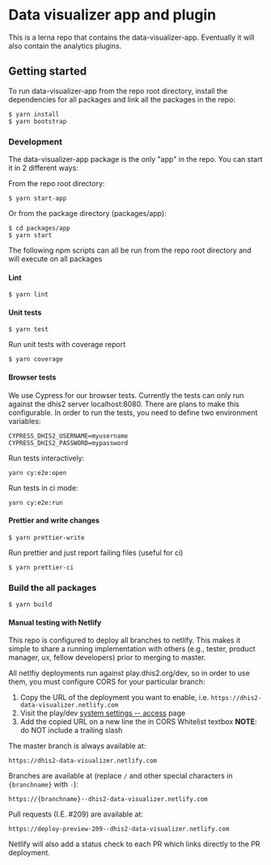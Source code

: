 # Data visualizer app and plugin

This is a lerna repo that contains the data-visualizer-app. Eventually it will also contain the analytics plugins.

## Getting started

To run data-visualizer-app from the repo root directory, install the dependencies for all packages
and link all the packages in the repo:

```
$ yarn install
$ yarn bootstrap
```

### Development

The data-visualizer-app package is the only "app" in the repo. You can start it in 2 different ways:

From the repo root directory:

```
$ yarn start-app
```

Or from the package directory (packages/app):

```
$ cd packages/app
$ yarn start
```

The following npm scripts can all be run from the repo root directory and will execute on all packages

#### Lint

```
$ yarn lint
```

#### Unit tests

```
$ yarn test
```

Run unit tests with coverage report

```
$ yarn coverage
```

#### Browser tests

We use Cypress for our browser tests. Currently the tests can only run against the dhis2 server localhost:8080.
There are plans to make this configurable. In order to run the tests, you need to define two environment variables:

```
CYPRESS_DHIS2_USERNAME=myusername
CYPRESS_DHIS2_PASSWORD=mypassword
```

Run tests interactively:

```
yarn cy:e2e:open
```

Run tests in ci mode:

```
yarn cy:e2e:run
```

#### Prettier and write changes

```
$ yarn prettier-write
```

Run prettier and just report failing files (useful for ci)

```
$ yarn prettier-ci
```

### Build the all packages

```
$ yarn build
```


#### Manual testing with Netlify

This repo is configured to deploy all branches to netlify. This makes it simple to share a running implementation with others (e.g., tester, product manager, ux, fellow developers) prior
to merging to master.

All netlfiy deployments run against play.dhis2.org/dev, so in order to use them, you must configure CORS for your particular branch:

1. Copy the URL of the deployment you want to enable, i.e. `https://dhis2-data-visualizer.netlify.com`
2. Visit the play/dev [system settings -- access](https://play.dhis2.org/dev/dhis-web-settings/index.html#/access) page
3. Add the copied URL on a new line the in CORS Whitelist textbox **NOTE**: do NOT include a trailing slash

The master branch is always available at:

```https://dhis2-data-visualizer.netlify.com```

Branches are available at (replace `/` and other special characters in `{branchname}` with `-`):

```https://{branchname}--dhis2-data-visualizer.netlify.com```

Pull requests (I.E. #209) are available at:

```https://deploy-preview-209--dhis2-data-visualizer.netlify.com```

Netlify will also add a status check to each PR which links directly to the PR deployment.
